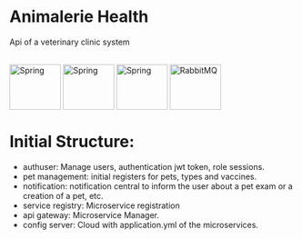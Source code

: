 # Animalerie Health
Api of a veterinary clinic system


<div style="display: inline_block"><br>
  <img align="center" alt="Spring" height="80" width="90" src="https://cdn.jsdelivr.net/gh/devicons/devicon/icons/spring/spring-original.svg" />  
  <img align="center" alt="Spring" height="80" width="90" src="https://huongdanjava.com/wp-content/uploads/2019/08/spring-security.png" />   
  <img align="center" alt="Spring" height="80" width="90" src="https://cdn.jsdelivr.net/gh/devicons/devicon/icons/postgresql/postgresql-original.svg" />   
  <!-- <img align="center" alt="Docker" height="80" width="90" src="https://cdn.jsdelivr.net/gh/devicons/devicon/icons/docker/docker-original.svg" /> -->
  <img align="center" alt="RabbitMQ" height="80" width="90" src="https://www.vectorlogo.zone/logos/rabbitmq/rabbitmq-icon.svg" />  
  <!-- <img align="center" alt="Linux" height="80" width="90" src="https://cdn.jsdelivr.net/gh/devicons/devicon/icons/linux/linux-original.svg" /> -->
  <!-- <img align="center" alt="Github Actions" height="80" width="90" src="https://cdn.jsdelivr.net/gh/devicons/devicon/icons/github/github-original-wordmark.svg" /> -->
</div>


# Initial Structure:

- authuser: Manage users, authentication jwt token, role sessions.
- pet management: initial registers for pets, types and vaccines.
- notification: notification central to inform the user about a pet exam or a creation of a pet, etc. 
- service registry: Microservice registration
- api gateway: Microservice Manager.
- config server: Cloud with  application.yml of the microservices.





